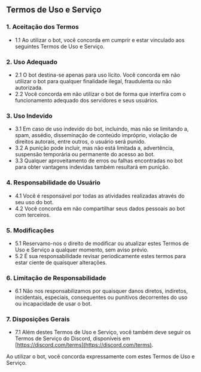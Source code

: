 ## Termos de Uso e Serviço

### 1. Aceitação dos Termos
   - 1.1 Ao utilizar o bot, você concorda em cumprir e estar vinculado aos seguintes Termos de Uso e Serviço.

### 2. Uso Adequado
   - 2.1 O bot destina-se apenas para uso lícito. Você concorda em não utilizar o bot para qualquer finalidade ilegal, fraudulenta ou não autorizada.
   - 2.2 Você concorda em não utilizar o bot de forma que interfira com o funcionamento adequado dos servidores e seus usuários.

### 3. Uso Indevido
   - 3.1 Em caso de uso indevido do bot, incluindo, mas não se limitando a, spam, assédio, disseminação de conteúdo impróprio, violação de direitos autorais, entre outros, o usuário será punido.
   - 3.2 A punição pode incluir, mas não está limitada a, advertência, suspensão temporária ou permanente do acesso ao bot.
   - 3.3 Qualquer aproveitamento de erros ou falhas encontradas no bot para obter vantagens indevidas também resultará em punição.

### 4. Responsabilidade do Usuário
   - 4.1 Você é responsável por todas as atividades realizadas através do seu uso do bot.
   - 4.2 Você concorda em não compartilhar seus dados pessoais ao bot com terceiros.

### 5. Modificações
   - 5.1 Reservamo-nos o direito de modificar ou atualizar estes Termos de Uso e Serviço a qualquer momento, sem aviso prévio.
   - 5.2 É sua responsabilidade revisar periodicamente estes termos para estar ciente de quaisquer alterações.

### 6. Limitação de Responsabilidade
   - 6.1 Não nos responsabilizamos por quaisquer danos diretos, indiretos, incidentais, especiais, consequentes ou punitivos decorrentes do uso ou incapacidade de usar o bot.

### 7. Disposições Gerais
   - 7.1 Além destes Termos de Uso e Serviço, você também deve seguir os Termos de Serviço do Discord, disponíveis em [https://discord.com/terms](https://discord.com/terms).

Ao utilizar o bot, você concorda expressamente com estes Termos de Uso e Serviço.